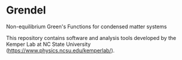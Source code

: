 # Grendel
Non-equilibrium Green's Functions for condensed matter systems

This repository contains software and analysis tools developed by the Kemper Lab at
NC State University (https://www.physics.ncsu.edu/kemperlab/).
